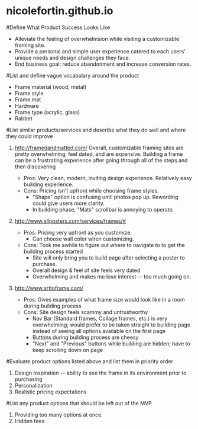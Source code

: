nicolefortin.github.io
======================
#Define What Product Success Looks Like
* Alleviate the feeling of overwhelmsion while visiting a customizable framing site.
* Provide a personal and simple user experience catered to each users' unique needs and design challenges they face.
* End business goal: reduce abandonment and increase conversion rates.

#List and define vague vocabulary around the product
* Frame material (wood, metal)
* Frame style
* Frame mat
* Hardware
* Frame type (acrylic, glass)
* Rabbet

#List similar products/services and describe what they do well and where they could improve
1. http://framedandmatted.com/
Overall, customizable framing sites are pretty overwhelming, feel dated, and are expensive. Building a frame can be a frustrating experience after going through all of the steps and then discovering

    * Pros: Very clean, modern, inviting design experience. Relatively easy building experience.
    * Cons: Pricing isn't upfront while choosing frame styles.
        * "Shape" option is confusing until photos pop up. Rewording could give users more clarity.
        * In building phase, "Mats" scrollbar is annoying to operate.
2. http://www.allposters.com/services/frames/#
    * Pros: Pricing very upfront as you customize.
        * Can choose wall color when customizing.
    * Cons: Took me awhile to figure out where to navigate to to get the building process started
      * Site will only bring you to build page after selecting a poster to purchase.
      * Overall design & feel of site feels very dated
      * Overwhelming and makes me lose interest -- too much going on.
3. http://www.arttoframe.com/
    * Pros: Gives examples of what frame size would look like in a room during building process
    * Cons: Site design feels scammy and untrustworthy
        * Nav Bar (Standard frames, Collage frames, etc.) is very overwhelming; would prefer to be taken straight to building page instead of seeing all options available on the first page
        * Buttons during building process are cheesy
        * "Next" and "Previous" buttons while building are hidden; have to keep scrolling down on page


#Evaluate product options listed above and list them in priority order
1. Design Inspiration -- ability to see the frame in its environment prior to purchasing
2. Personalization
3. Realistic pricing expectations


#List any product options that should be left out of the MVP
1. Providing too many options at once.
2. Hidden fees
